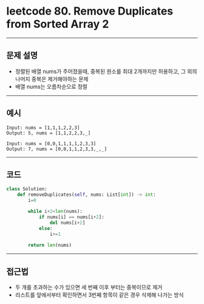 # leetcode 80. Remove Duplicates from Sorted Array 2

---

## 문제 설명

- 정렬된 배열 nums가 주어졌을때, 중복된 원소를 최대 2개까지만 허용하고, 그 외의 나머지 중복은 제거해야하는 문제
- 배열 nums는 오름차순으로 정렬

---

## 예시

```
Input: nums = [1,1,1,2,2,3]
Output: 5, nums = [1,1,2,2,3,_]
```

```
Input: nums = [0,0,1,1,1,1,2,3,3]
Output: 7, nums = [0,0,1,1,2,3,3,_,_]
```

---

## 코드

```python
class Solution:
    def removeDuplicates(self, nums: List[int]) -> int:
        i=0

        while i+2<len(nums):
            if nums[i] == nums[i+2]:
                del nums[i+2]
            else:
                i+=1
        
        return len(nums)
```

---

## 접근법

- 두 개를 초과하는 수가 있으면 세 번째 이후 부터는 중복이므로 제거
- 리스트를 앞에서부터 확인하면서 3번째 항목이 같은 경우 삭제해 나가는 방식